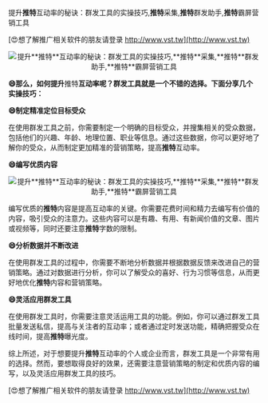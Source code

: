 提升**推特**互动率的秘诀：群发工具的实操技巧,**推特**采集,**推特**群发助手,**推特**霸屏营销工具

[😍想了解推广相关软件的朋友请登录 http://www.vst.tw](http://www.vst.tw)

 <center><img src="https://vst.tw/MP4/tuiguang/png/4.png" alt="提升**推特**互动率的秘诀：群发工具的实操技巧,**推特**采集,**推特**群发助手,**推特**霸屏营销工具"></center>

**😄那么，如何提升**推特**互动率呢？群发工具就是一个不错的选择。下面分享几个实操技巧：**

**😄制定精准定位目标受众**

在使用群发工具之前，你需要制定一个明确的目标受众，并搜集相关的受众数据，包括他们的兴趣、年龄、地理位置、职业等信息。通过这些数据，你可以更好地了解你的受众，从而制定更加精准的营销策略，提高**推特**互动率。

**😄编写优质内容**

 <center><img src="https://vst.tw/MP4/tuiguang/png/6.png" alt="提升**推特**互动率的秘诀：群发工具的实操技巧,**推特**采集,**推特**群发助手,**推特**霸屏营销工具"></center>

编写优质的**推特**内容是提高互动率的关键。你需要花费时间和精力去编写有价值的内容，吸引受众的注意力。这些内容可以是有趣、有用、有新闻价值的文章、图片或视频等，同时还要注意**推特**字数的限制。

**😄分析数据并不断改进**

在使用群发工具的过程中，你需要不断地分析数据并根据数据反馈来改进自己的营销策略。通过对数据进行分析，你可以了解受众的喜好、行为习惯等信息，从而更好地优化**推特**内容和营销策略。

**😄灵活应用群发工具**

在使用群发工具时，你需要注意灵活运用工具的功能。例如，你可以通过群发工具批量发送私信，提高与关注者的互动率；或者通过定时发送功能，精确把握受众在线时间，提高**推特**曝光度。

综上所述，对于想要提升**推特**互动率的个人或企业而言，群发工具是一个非常有用的选择。然而，要想取得良好的效果，还需要注意营销策略的制定和优质内容的编写，以及灵活应用群发工具的技巧。

[😍想了解推广相关软件的朋友请登录 http://www.vst.tw](http://www.vst.tw)



